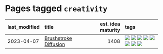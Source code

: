 # Pages tagged `creativity`

|last_modified|title|est. idea maturity|tags
|:---|:---|---:|:---|
|2023-04-07|[Brushstroke Diffusion](../brushstroke-diffusion.md)|1408|[![](https://img.shields.io/badge/tag-artisticstyletransfer-a682e)](../tags/artisticstyletransfer.md) [![](https://img.shields.io/badge/tag-creativity-1661bc)](../tags/creativity.md) [![](https://img.shields.io/badge/tag-deepgenerativemodeling-296bb1)](../tags/deepgenerativemodeling.md) [![](https://img.shields.io/badge/tag-experimental-a68128)](../tags/experimental.md) [![](https://img.shields.io/badge/tag-image_processing-3f3dc3)](../tags/image_processing.md) [![](https://img.shields.io/badge/tag-modeltraining-606780)](../tags/modeltraining.md) [![](https://img.shields.io/badge/tag-painting-9a9fc4)](../tags/painting.md) [![](https://img.shields.io/badge/tag-wip-29349d)](../tags/wip.md)|